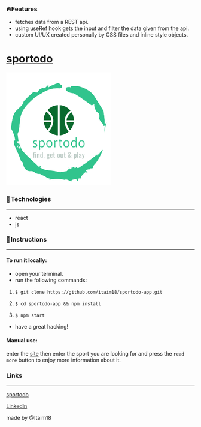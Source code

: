 ### 🔥 Features

- fetches data from a REST api.
- using useRef hook gets the input and filter the data given from the api.
- custom UI/UX created personally by CSS files and inline style objects.


# [sportodo](https://sportodo.netlify.app/)

![](https://github.com/itaim18/sportodo-app/blob/master/src/images/logo-sports.png)



### 🔧 Technologies
----
- react
- js

### 📃 Instructions
----
#### To run it locally:
- open your terminal.
- run the following commands:
1. `$ git clone https://github.com/itaim18/sportodo-app.git`

2. `$ cd sportodo-app && npm install`

3. `$ npm start`

- have a great hacking!

#### Manual use:
enter the [site](https://sportodo.netlify.app/) then enter the sport you are looking for and press the `read more` button to enjoy more information about it.

### Links
----
[sportodo](http://localhost/)

[Linkedin](http://localhost/ "link title")

[name]: [https://github.com/itaim18]
made by @Itaim18
